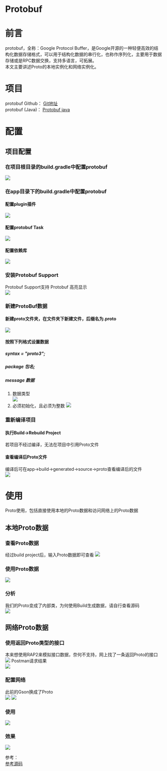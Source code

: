 # Protobuf
# 前言
protobuf，全称：Google Protocol Buffer，是Google开源的一种轻便高效的结构化数据存储格式，可以用于结构化数据的串行化，也称作序列化，主要用于数据存储或是RPC数据交换，支持多语言，可拓展。   
本文主要讲述Proto的本地实例化和网络实例化。     
<!--more-->

# 项目
protobuf Github： [Git地址][1]    
protobuf (Java)： [Protobuf java][2]

# 配置
## 项目配置
###  在项目根目录的build.gradle中配置protobuf
![][3]  
### 在app目录下的build.gradle中配置protobuf
#### 配置plugin插件
![][4]    
#### 配置protobuf Task
![][5]  
#### 配置依赖库  
![][6]  

### 安装Protobuf Support
Protobuf Support支持 Protobuf 高亮显示  
![][7]  

### 新建ProtoBuf数据

#### 新建proto文件夹，在文件夹下新建文件，后缀名为.proto  
![][8]  

#### 按照下列格式设置数据
##### syntax = "proto3";
##### package 包名;
##### message 数据 
1. 数据类型  
	![][9]  
2. 必须初始化，且必须为整数
	![][10]  

### 重新编译项目
#### 执行Build->Rebuild Project 
若项目不经过编译，无法在项目中引用Proto文件
#### 查看编译后Proto文件 
编译后可在app->build->generated->source->proto查看编译后的文件   
![][11]

# 使用
Proto使用，包括直接使用本地的Proto数据和访问网络上的Proto数据 
## 本地Proto数据
### 查看Proto数据
经过build project后，输入Proto数据即可查看
![][12]  
### 使用Proto数据
![][13]
### 分析
我们的Proto变成了内部类，为何使用Build生成数据，请自行查看源码  
![][14]
## 网络Proto数据
### 使用返回Proto类型的接口
本来想使用RAP2来模拟接口数据，奈何不支持，网上找了一条返回Proto的接口
![][15] 
Postman请求结果  
![][16]  
### 配置网络
此前的Gson换成了Proto  
![][17] 
![][18]  
### 使用
![][19] 
### 效果  
![][20] 

参考：  
[参考源码][21] 


[1]: https://github.com/google/protobuf
[2]: https://github.com/google/protobuf/tree/master/java
[3]: http://payydixoc.bkt.gdipper.com/proto-pro-build-gradle.png
[4]: http://payydixoc.bkt.gdipper.com/proto-app-build-gradle.png
[5]: http://payydixoc.bkt.gdipper.com/proto-app-build-gradle-protoc.png
[6]: http://payydixoc.bkt.gdipper.com/proto-app-build-gradle-depend.png
[7]: http://payydixoc.bkt.gdipper.com/protobuf-support.png
[8]: http://payydixoc.bkt.gdipper.com/proto-new-file.png
[9]: http://payydixoc.bkt.gdipper.com/proto-data-type.png
[10]: http://payydixoc.bkt.gdipper.com/proto-data-error.png
[11]: http://payydixoc.bkt.gdipper.com/proto-generate.png
[12]: http://payydixoc.bkt.gdipper.com/proto-local-prefix.png
[13]: http://payydixoc.bkt.gdipper.com/proto-local-use.png
[14]: http://payydixoc.bkt.gdipper.com/proto-local-build.png
[15]: http://payydixoc.bkt.gdipper.com/proto-net-work.png
[16]: http://payydixoc.bkt.gdipper.com/proto-postman.png
[17]: http://payydixoc.bkt.gdipper.com/proto-net-retrofit.png
[18]: http://payydixoc.bkt.gdipper.com/proto-net-service.png
[19]: http://payydixoc.bkt.gdipper.com/proto-net-use.png
[20]: http://payydixoc.bkt.gdipper.com/proto.gif
[21]: https://github.com/PGzxc/Protobuf
